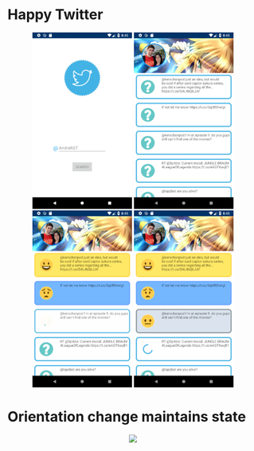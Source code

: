 ﻿# Happy Twitter

<p align="center">
  <img src="picture_01.png" width="200"/>
  <img src="picture_02.png" width="200"/>
  <img src="picture_03.png" width="200"/>
  <img src="picture_04.png" width="200"/>
</p>

# Orientation change maintains state

<p align="center">
  <img src="video_complete.gif" width="200"/>
</p>